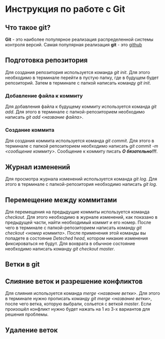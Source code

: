 # Инструкция по работе с Git

## Что такое git?
**Git** - это наиболее популярное реализация распределенной системы контроля версий. Самая популярная реализация **git** - это [github](https://github.com/)

## Подготовка репозитория
Для создания репозитория используется команда *git init*. Для этого необходимо в терминале перейти в пустую папку, где в будущем будет репозиторий. Затем в терминале с папкой написать команду *git init*.

### Добавление файла к коммиту
Для добавления файла к будущему коммиту используется команда *git add*. Для этого в терминале с папкой-репозиторием необходимо написать *git add <название файла>*.

### Создание коммита
Для создания коммита используется команда *git commit*. Для этого в терминале с папкой репозиторием необходимо написать *git commit -m <сообщение коммиту>*. Сообщение к коммиту писать ***О    бязательно!!!***.

## Журнал изменений
Для просмотра журнала изменений используется команда *git log*. Для этого в терминале с папкой-репозитория необходимо написать *git log*.

## Перемещение между коммитами
Для перемещения на предыдущие коммиты используется команда *checkout*. Для этого необходимо в журнале изменений, как показано в предыдущей части, найти необходимый коммит и его номер. После чего в терминале с папкой-репозиторием написать команду *git checkout <номер коммита>*. После применения этой команды вы попадете в состояние *Deteched head*, котором никакие изменения фиксироваться не будут. Для вохврата в обычное состояние необходимо написать команду *git checkout master*.

## Ветки в git

## Слияние веток и разрешение конфликтов
Для слияния используется команда *merge <название ветки>*. Для этого в терминале нужно прописать команду *git merge <название ветки>*, после чего ветка, которую выбрали, сольется с веткой *master*. Если произошёл конфликт нужно будет нажать на 1 из 3-х вариантов для решения проблемы.
## Удаление веток

##
